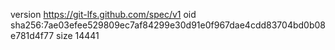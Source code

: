 version https://git-lfs.github.com/spec/v1
oid sha256:7ae03efee529809ec7af84299e30d91e0f967dae4cdd83704bd0b08e781d4f77
size 14441
